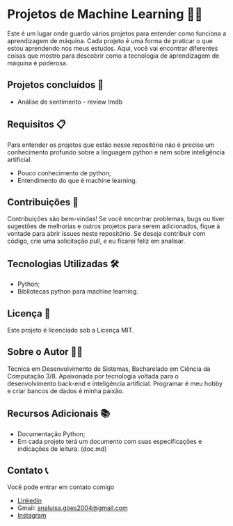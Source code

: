 # Projetos de Machine Learning 🧠🐍
Este é um lugar onde guardo vários projetos para entender como funciona a aprendizagem de máquina. Cada projeto é uma forma de praticar o que estou aprendendo nos meus estudos. Aqui, você vai encontrar diferentes coisas que mostro para descobrir como a tecnologia de aprendizagem de máquina é poderosa.

## Projetos concluídos 🚀
- Análise de sentimento - review Imdb

## Requisitos 📋
Para entender os projetos que estão nesse repositório não é preciso um conhecimento profundo sobre a linguagem python e nem sobre inteligência artificial.
- Pouco conhecimento de python;
- Entendimento do que é machine learning.


## Contribuições 🤝
Contribuições são bem-vindas! Se você encontrar problemas, bugs ou tiver sugestões de melhorias e outros projetos para serem adicionados, fique à vontade para abrir issues neste repositório. Se deseja contribuir com código, crie uma solicitação pull, e eu ficarei feliz em analisar.

## Tecnologias Utilizadas 🛠️
- Python;
- Bibliotecas python para machine learning.

## Licença 📄
Este projeto é licenciado sob a Licença MIT.

## Sobre o Autor 👩‍💻
Técnica em Desenvolvimento de Sistemas, Bacharelado em Ciência da Computação 3/8. Apaixonada por tecnologia voltada para o desenvolvimento back-end e inteligência artificial. Programar é meu hobby e criar bancos de dados é minha paixão.

## Recursos Adicionais 📚
- Documentação Python;
- Em cada projeto terá um documento com suas especificações e indicações de leitura. (doc.md)

## Contato 📞
Você pode entrar em contato comigo
- [Linkedin](https://www.linkedin.com/in/ana-luisa-goes-barbosa/)
- Gmail: analuisa.goes2004@gmail.com
- [Instagram](https://www.instagram.com/ana_g0es/)
